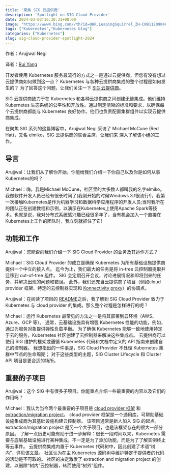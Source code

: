 ```yaml
---
title: '聚焦 SIG 云提供商'
description: 'Spotlight on SIG Cloud Provider'
date: 2024-03-02T16:30:31+08:00
image: "https://www4.bing.com//th?id=OHR.LeapingSquirrel_ZH-CN9112090462_1920x1080.jpg"
tags: ["Kubernetes","Kubernetes blog"]
categories: ["Kubernetes"]
slug: sig-cloud-provider-spotlight-2024
---
```


作者：Arujjwal Negi 

译者：[Rui Yang](https://github.com/techoc)

开发者使用 Kubernetes 服务最流行的方式之一是通过云提供商，但您有没有想过云提供商如何做到这一点？ Kubernetes 与各种云提供商集成的整个过程是如何发生的？ 为了回答这个问题，让我们关注一下 [SIG 云提供商](https://github.com/kubernetes/community/blob/master/sig-cloud-provider/README.md)。

SIG 云提供商致力于在 Kubernetes 和各种云提供商之间创建无缝集成。他们维持 Kubernetes 生态系统的公平性和开放性。通过制定清晰的标准和要求，以确保每个云提供商都能与 Kubernetes 良好协作。他们也负责配置集群组件以实现云提供商集成。

在聚焦 SIG 系列的这篇博客中，Arujjwal Negi 采访了 Michael McCune (Red Hat)，又名 elmiko，SIG 云提供商的联合主席，让我们来  深入了解该小组的工作。

## 导言
Arujjwal：让我们从了解你开始。你能给我们介绍一下你自己以及你是如何从事Kubernetes的吗？

Michael：嗨，我是Michael McCune，社区里的大多数人都叫我的名字elmiko。我做软件开发人员已经有很长时间了(我刚开始的时候Windows 3.1很流行!)，我第一次接触Kubernetes是作为机器学习和数据科学应用程序的开发人员;当时我所在的团队正在创建教程和示例，以演示在Kubernetes上使用Apache Spark等技术。也就是说，我对分布式系统感兴趣已经很多年了，当有机会加入一个直接在Kubernetes上工作的团队时，我立刻就抓住了它!

## 功能和工作
Arujjwal：您能否向我们介绍一下 SIG Cloud Provider 的业务及其运作方式？

Michael：SIG Cloud Provider 的成立是确保 Kubernetes 为所有基础设施提供商提供一个中立的接入点。 迄今为止，我们最大的任务是将 in-tree 云控制器提取并迁移到 out-of-tree 组件。 SIG 会定期召开会议，讨论进展情况和即将到来的任务，并解决出现的问题和错误。 此外，我们还充当云提供商子项目（例如cloud provider 框架、特定的云控制器实现和 [Konnectivity proxy](https://kubernetes.io/docs/tasks/extend-kubernetes/setup-konnectivity/)）的协调点。

Arujjwal：在阅读了项目的 [README](https://github.com/kubernetes/community/blob/master/sig-cloud-provider/README.md)之后，我了解到 SIG Cloud Provider 致力于 Kubernetes 与 cloud provider
的集成。那么整个过程是怎样进行的呢？

Michael：运行 Kubernetes 最常见的方法之一是将其部署到云环境（AWS、Azure、GCP 等）。 通常，云基础设施具有增强 Kubernetes 性能的功能，例如，通过为服务对象提供弹性负载平衡。 为了确保 Kubernetes 能够一致地使用特定于云的服务，Kubernetes 社区创建了云控制器来解决这些集成点。 云提供商可以使用 SIG 维护的框架或遵循 Kubernetes 代码和文档中定义的 API 指南来创建自己的控制器。 我想指出的一件事是，SIG Cloud Provider 不处理 Kubernetes 集群中节点的生命周期； 对于这些类型的主题，SIG Cluster Lifecycle 和 Cluster API 项目是更合适的场所。

## 重要的子项目

Arujjwal：这个 SIG 中有很多子项目。你能重点介绍一些最重要的内容以及它们的作用吗？

Michael：我认为当今两个最重要的子项目是 [cloud provider 框架](https://github.com/kubernetes/community/blob/master/sig-cloud-provider/README.md#kubernetes-cloud-provider) 和 [extraction/migration project](https://github.com/kubernetes/community/blob/master/sig-cloud-provider/README.md#cloud-provider-extraction-migration)。
cloud provider 框架是一个通用库，可帮助基础设施集成商为其基础设施构建云控制器。 该项目通常是新人加入 SIG 的起点。 extraction/migration project 是另一个大子项目，也是该框架存在的很大一部分原因。 了解一点历史可能有助于进一步解释：很长一段时间以来，Kubernetes 需要与底层基础设施进行某种集成，不一定是为了添加功能，而是为了了解实例终止等云事件。 云提供商集成内置于 Kubernetes 代码树中，因此创建了术语“树内”，详见该[文章](https://kaslin.rocks/out-of-tree/)。 社区认为在主 Kubernetes 源码树中维护特定于提供者的代码的活动是不可取的。 社区的决定激发了 extraction and migration project 的创建，以删除“树内”云控制器，转而使用“树外”组件。

